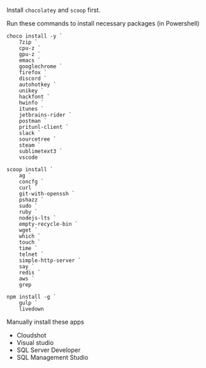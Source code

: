 Install `chocolatey` and `scoop` first.

Run these commands to install necessary packages (in Powershell)

```console
choco install -y `
    7zip `
    cpu-z `
    gpu-z `
    emacs `
    googlechrome `
    firefox `
    discord `
    autohotkey `
    unikey `
    hackfont `
    hwinfo `
    itunes `
    jetbrains-rider `
    postman `
    pritunl-client `
    slack `
    sourcetree `
    steam `
    sublimetext3 `
    vscode

scoop install `
    ag `
    concfg `
    curl `
    git-with-openssh `
    pshazz `
    sudo `
    ruby `
    nodejs-lts `
    empty-recycle-bin `
    wget `
    which `
    touch `
    time `
    telnet `
    simple-http-server `
    say `
    redis `
    aws `
    grep

npm install -g `
    gulp `
    livedown
```

Manually install these apps
* Cloudshot
* Visual studio
* SQL Server Developer
* SQL Management Studio
